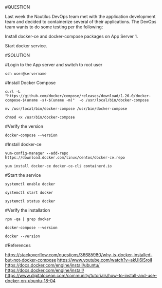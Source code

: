

#QUESTION

Last week the Nautilus DevOps team met with the application development team and decided to containerize several of their applications. The DevOps team wants to do some testing per the following:

Install docker-ce and docker-compose packages on App Server 1.

Start docker service.


#SOLUTION

#Login to the App server and switch to root user 

    ssh user@servername

#Install Docker Compose
    
    curl -L "https://github.com/docker/compose/releases/download/1.26.0/docker-compose-$(uname -s)-$(uname -m)"  -o /usr/local/bin/docker-compose
    
    mv /usr/local/bin/docker-compose /usr/bin/docker-compose
    
    chmod +x /usr/bin/docker-compose

#Verify the version 
    
    docker-compose --version

#Install docker-ce 
    
    yum-config-manager --add-repo https://download.docker.com/linux/centos/docker-ce.repo

    yum install docker-ce docker-ce-cli containerd.io 

#Start the service
    
    systemctl enable docker 

    systemctl start docker

    systemctl status docker 

#Verify the installation 
    
    rpm -qa | grep docker 
    
    docker-compose --version
    
    docker --version








#References


https://stackoverflow.com/questions/36685980/why-is-docker-installed-but-not-docker-compose
https://www.youtube.com/watch?v=akUI6iSroiI 
https://docs.docker.com/engine/install/ubuntu/ 
https://docs.docker.com/engine/install/ 
https://www.digitalocean.com/community/tutorials/how-to-install-and-use-docker-on-ubuntu-18-04


